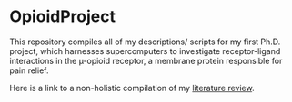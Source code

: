 # OpioidProject

This repository compiles all of my descriptions/ scripts for my first Ph.D. project, which harnesses supercomputers to investigate receptor-ligand interactions in the µ-opioid receptor, a membrane protein responsible for pain relief. 

Here is a link to a non-holistic compilation of my [literature review](https://burnitup.notion.site/e737c55c72e44f54a10106ed8e15929e?v=ab0a65ab843a4b17ad573318634d067f). 
